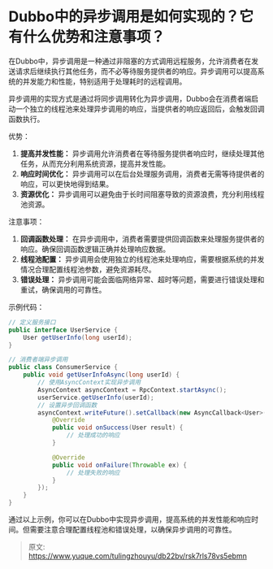 # Dubbo中的异步调用是如何实现的？它有什么优势和注意事项？

在Dubbo中，异步调用是一种通过非阻塞的方式调用远程服务，允许消费者在发送请求后继续执行其他任务，而不必等待服务提供者的响应。异步调用可以提高系统的并发能力和性能，特别适用于处理耗时的远程调用。



异步调用的实现方式是通过将同步调用转化为异步调用，Dubbo会在消费者端启动一个独立的线程池来处理异步调用的响应，当提供者的响应返回后，会触发回调函数执行。



优势：

1.  **提高并发性能：** 异步调用允许消费者在等待服务提供者响应时，继续处理其他任务，从而充分利用系统资源，提高并发性能。 
2.  **响应时间优化：** 异步调用可以在后台处理服务调用，消费者无需等待提供者的响应，可以更快地得到结果。 
3.  **资源优化：** 异步调用可以避免由于长时间阻塞导致的资源浪费，充分利用线程池资源。 



注意事项：

1.  **回调函数处理：** 在异步调用中，消费者需要提供回调函数来处理服务提供者的响应。确保回调函数逻辑正确并处理响应数据。 
2.  **线程池配置：** 异步调用会使用独立的线程池来处理响应，需要根据系统的并发情况合理配置线程池参数，避免资源耗尽。 
3.  **错误处理：** 异步调用可能会面临网络异常、超时等问题，需要进行错误处理和重试，确保调用的可靠性。 



示例代码：

```java
// 定义服务接口
public interface UserService {
    User getUserInfo(long userId);
}

// 消费者端异步调用
public class ConsumerService {
    public void getUserInfoAsync(long userId) {
        // 使用AsyncContext实现异步调用
        AsyncContext asyncContext = RpcContext.startAsync();
        userService.getUserInfo(userId);
        // 设置异步回调函数
        asyncContext.writeFuture().setCallback(new AsyncCallback<User>() {
            @Override
            public void onSuccess(User result) {
                // 处理成功的响应
            }

            @Override
            public void onFailure(Throwable ex) {
                // 处理失败的响应
            }
        });
    }
}
```



通过以上示例，你可以在Dubbo中实现异步调用，提高系统的并发性能和响应时间。但需要注意合理配置线程池和错误处理，以确保异步调用的可靠性。



> 原文: <https://www.yuque.com/tulingzhouyu/db22bv/rsk7rls78vs5ebmn>